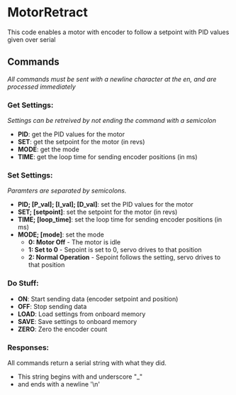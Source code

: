 # MotorRetract
This code enables a motor with encoder to follow a setpoint with PID values given over serial

## Commands
*All commands must be sent with a newline character at the en, and are processed immediately*

### Get Settings:
*Settings can be retreived by not ending the command with a semicolon*
- **PID**: get the PID values for the motor
- **SET**: get the setpoint for the motor (in revs)
- **MODE**: get the mode
- **TIME**: get the loop time for sending encoder positions (in ms)

### Set Settings:
*Paramters are separated by semicolons.*
- **PID; [P_val]; [I_val]; [D_val]**: set the PID values for the motor
- **SET; [setpoint]**: set the setpoint for the motor (in revs)
- **TIME; [loop_time]**: set the loop time for sending encoder positions (in ms)
- **MODE; [mode]**: set the mode
	- **0: Motor Off** - The motor is idle
	- **1: Set to 0** - Sepoint is set to 0, servo drives to that position
	- **2: Normal Operation** - Sepoint follows the setting, servo drives to that position

### Do Stuff:
- **ON**: Start sending data (encoder setpoint and position)
- **OFF**: Stop sending data
- **LOAD**: Load settings from onboard memory
- **SAVE**: Save settings to onboard memory
- **ZERO**: Zero the encoder count

### Responses:
All commands return a serial string with what they did.
- This string begins with and underscore "_"
-  and ends with a newline '\n'
